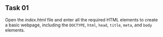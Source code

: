 ## Task 01
Open the *index.html* file and enter all the required HTML elements to create a basic webpage, including the `DOCTYPE`, `html`, `head`, `title`, `meta`, and `body` elements. 
